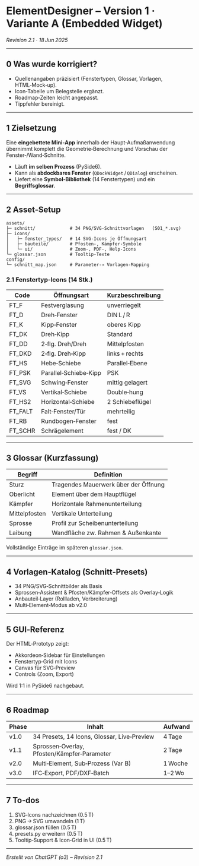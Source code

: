 # ElementDesigner – Version 1 · **Variante A (Embedded Widget)**  
*Revision 2.1 · 18 Jun 2025*  

---

## 0 Was wurde korrigiert?

* Quellenangaben präzisiert (Fenstertypen, Glossar, Vorlagen, HTML‑Mock‑up).  
* Icon‑Tabelle um Belegstelle ergänzt.  
* Roadmap‑Zeiten leicht angepasst.  
* Tippfehler bereinigt.

---

## 1 Zielsetzung

Eine **eingebettete Mini‑App** innerhalb der Haupt‑Aufmaßanwendung übernimmt komplett die
Geometrie‑Berechnung und Vorschau der Fenster‑/Wand‑Schnitte.

* Läuft **im selben Prozess** (PySide6).  
* Kann als **abdockbares Fenster** (`QDockWidget` / `QDialog`) erscheinen.  
* Liefert eine **Symbol‑Bibliothek** (14 Fenstertypen) und ein **Begriffsglossar**.

---

## 2 Asset‑Setup

```
assets/
├─ schnitt/             # 34 PNG/SVG‑Schnittvorlagen   (S01_*.svg)
├─ icons/
│   ├─ fenster_types/   # 14 SVG‑Icons je Öffnungsart
│   ├─ bauteile/        # Pfosten‑, Kämpfer‑Symbole
│   └─ ui/              # Zoom‑, PDF‑, Help‑Icons
└─ glossar.json         # Tooltip‑Texte
config/
└─ schnitt_map.json     # Parameter‑→ Vorlagen‑Mapping
```

### 2.1 Fenstertyp‑Icons (14 Stk.)

| Code | Öffnungsart | Kurzbeschreibung |
|------|-------------|------------------|
| FT_F   | Festverglasung | unverriegelt |
| FT_D   | Dreh‑Fenster    | DIN L / R |
| FT_K   | Kipp‑Fenster    | oberes Kipp |
| FT_DK  | Dreh‑Kipp       | Standard |
| FT_DD  | 2‑flg. Dreh/Dreh| Mittelpfosten |
| FT_DKD | 2‑flg. Dreh‑Kipp| links + rechts |
| FT_HS  | Hebe‑Schiebe    | Parallel‑Ebene |
| FT_PSK | Parallel‑Schiebe‑Kipp | PSK |
| FT_SVG | Schwing‑Fenster | mittig gelagert |
| FT_VS  | Vertikal‑Schiebe| Double‑hung |
| FT_HS2 | Horizontal‑Schiebe | 2 Schiebeflügel |
| FT_FALT| Falt‑Fenster/Tür   | mehrteilig |
| FT_RB  | Rundbogen‑Fenster  | fest |
| FT_SCHR| Schrägelement      | fest / DK |

---

## 3 Glossar (Kurzfassung)

| Begriff | Definition |
|---------|------------|
| Sturz | Tragendes Mauerwerk über der Öffnung |
| Oberlicht | Element über dem Hauptflügel |
| Kämpfer | Horizontale Rahmen­unterteilung |
| Mittelpfosten | Vertikale Unterteilung |
| Sprosse | Profil zur Scheiben­unterteilung |
| Laibung | Wandfläche zw. Rahmen & Außenkante |

Vollständige Einträge im späteren `glossar.json`.

---

## 4 Vorlagen‑Katalog (Schnitt‑Presets)

* 34 PNG/SVG‑Schnittbilder als Basis  
* Sprossen‑Assistent & Pfosten/Kämpfer‑Offsets als Overlay‑Logik  
* Anbauteil‑Layer (Rollladen, Verbreiterung)  
* Multi‑Element‑Modus ab v2.0

---

## 5 GUI‑Referenz

Der HTML‑Prototyp zeigt:

* Akkordeon‑Sidebar für Einstellungen  
* Fenstertyp‑Grid mit Icons  
* Canvas für SVG‑Preview  
* Controls (Zoom, Export)

Wird 1:1 in PySide6 nachgebaut.

---

## 6 Roadmap

| Phase | Inhalt | Aufwand |
|-------|--------|---------|
| v1.0 | 34 Presets, 14 Icons, Glossar, Live‑Preview | 4 Tage |
| v1.1 | Sprossen‑Overlay, Pfosten/Kämpfer‑Parameter | 2 Tage |
| v2.0 | Multi‑Element, Sub‑Prozess (Var B) | 1 Woche |
| v3.0 | IFC‑Export, PDF/DXF‑Batch | 1–2 Wo |

---

## 7 To‑dos

1. SVG‑Icons nachzeichnen (0.5 T)  
2. PNG → SVG umwandeln (1 T)  
3. glossar.json füllen (0.5 T)  
4. presets.py erweitern (0.5 T)  
5. Tooltip‑Support & Icon‑Grid in UI (0.5 T)

---

*Erstellt von ChatGPT (o3) – Revision 2.1*
